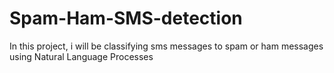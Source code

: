 # Spam-Ham-SMS-detection
In this project, i will be classifying sms messages to spam or ham messages using Natural Language Processes
